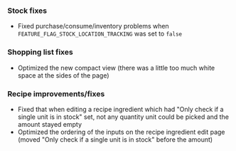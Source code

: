 ### Stock fixes
- Fixed purchase/consume/inventory problems when `FEATURE_FLAG_STOCK_LOCATION_TRACKING` was set to `false`

### Shopping list fixes
- Optimized the new compact view (there was a little too much white space at the sides of the page)

### Recipe improvements/fixes
- Fixed that when editing a recipe ingredient which had "Only check if a single unit is in stock" set, not any quantity unit could be picked and the amount stayed empty
- Optimized the ordering of the inputs on the recipe ingredient edit page (moved "Only check if a single unit is in stock" before the amount)
